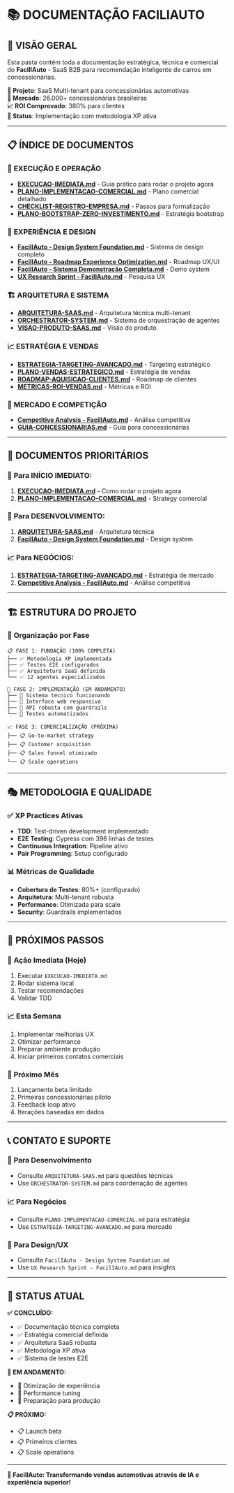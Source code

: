 # 📚 **DOCUMENTAÇÃO FACILIAUTO** 

## 🎯 **VISÃO GERAL**

Esta pasta contém toda a documentação estratégica, técnica e comercial do **FacilIAuto** - SaaS B2B para recomendação inteligente de carros em concessionárias.

**🚗 Projeto**: SaaS Multi-tenant para concessionárias automotivas  
**💼 Mercado**: 26.000+ concessionárias brasileiras  
**📈 ROI Comprovado**: 380% para clientes  
**🎯 Status**: Implementação com metodologia XP ativa

---

## 📋 **ÍNDICE DE DOCUMENTOS**

### 🚀 **EXECUÇÃO E OPERAÇÃO**
- **[EXECUCAO-IMEDIATA.md](EXECUCAO-IMEDIATA.md)** - Guia prático para rodar o projeto agora
- **[PLANO-IMPLEMENTACAO-COMERCIAL.md](PLANO-IMPLEMENTACAO-COMERCIAL.md)** - Plano comercial detalhado 
- **[CHECKLIST-REGISTRO-EMPRESA.md](CHECKLIST-REGISTRO-EMPRESA.md)** - Passos para formalização
- **[PLANO-BOOTSTRAP-ZERO-INVESTIMENTO.md](PLANO-BOOTSTRAP-ZERO-INVESTIMENTO.md)** - Estratégia bootstrap

### 🎨 **EXPERIÊNCIA E DESIGN**
- **[FacilIAuto - Design System Foundation.md](FacilIAuto%20-%20Design%20System%20Foundation.md)** - Sistema de design completo
- **[FacilIAuto - Roadmap Experience Optimization.md](FacilIAuto%20-%20Roadmap%20Experience%20Optimization.md)** - Roadmap UX/UI
- **[FacilIAuto - Sistema Demonstração Completa.md](FacilIAuto%20-%20Sistema%20Demonstração%20Completa.md)** - Demo system
- **[UX Research Sprint - FacilIAuto.md](UX%20Research%20Sprint%20-%20FacilIAuto.md)** - Pesquisa UX

### 🏗️ **ARQUITETURA E SISTEMA**
- **[ARQUITETURA-SAAS.md](ARQUITETURA-SAAS.md)** - Arquitetura técnica multi-tenant
- **[ORCHESTRATOR-SYSTEM.md](ORCHESTRATOR-SYSTEM.md)** - Sistema de orquestração de agentes
- **[VISAO-PRODUTO-SAAS.md](VISAO-PRODUTO-SAAS.md)** - Visão do produto

### 📈 **ESTRATÉGIA E VENDAS**
- **[ESTRATEGIA-TARGETING-AVANCADO.md](ESTRATEGIA-TARGETING-AVANCADO.md)** - Targeting estratégico
- **[PLANO-VENDAS-ESTRATEGICO.md](PLANO-VENDAS-ESTRATEGICO.md)** - Estratégia de vendas
- **[ROADMAP-AQUISICAO-CLIENTES.md](ROADMAP-AQUISICAO-CLIENTES.md)** - Roadmap de clientes
- **[METRICAS-ROI-VENDAS.md](METRICAS-ROI-VENDAS.md)** - Métricas e ROI

### 🏢 **MERCADO E COMPETIÇÃO**
- **[Competitive Analysis - FacilIAuto.md](Competitive%20Analysis%20-%20FacilIAuto.md)** - Análise competitiva
- **[GUIA-CONCESSIONARIAS.md](GUIA-CONCESSIONARIAS.md)** - Guia para concessionárias

---

## 🎯 **DOCUMENTOS PRIORITÁRIOS**

### 🚀 **Para INÍCIO IMEDIATO:**
1. **[EXECUCAO-IMEDIATA.md](EXECUCAO-IMEDIATA.md)** - Como rodar o projeto agora
2. **[PLANO-IMPLEMENTACAO-COMERCIAL.md](PLANO-IMPLEMENTACAO-COMERCIAL.md)** - Strategy comercial

### 🎨 **Para DESENVOLVIMENTO:**
1. **[ARQUITETURA-SAAS.md](ARQUITETURA-SAAS.md)** - Arquitetura técnica
2. **[FacilIAuto - Design System Foundation.md](FacilIAuto%20-%20Design%20System%20Foundation.md)** - Design system

### 📈 **Para NEGÓCIOS:**
1. **[ESTRATEGIA-TARGETING-AVANCADO.md](ESTRATEGIA-TARGETING-AVANCADO.md)** - Estratégia de mercado
2. **[Competitive Analysis - FacilIAuto.md](Competitive%20Analysis%20-%20FacilIAuto.md)** - Análise competitiva

---

## 🏗️ **ESTRUTURA DO PROJETO**

### 📁 **Organização por Fase**

```
📋 FASE 1: FUNDAÇÃO (100% COMPLETA)
├── ✅ Metodologia XP implementada
├── ✅ Testes E2E configurados  
├── ✅ Arquitetura SaaS definida
└── ✅ 12 agentes especializados

🚀 FASE 2: IMPLEMENTAÇÃO (EM ANDAMENTO)
├── 🔄 Sistema técnico funcionando
├── 🔄 Interface web responsiva
├── 🔄 API robusta com guardrails
└── 🔄 Testes automatizados

📈 FASE 3: COMERCIALIZAÇÃO (PRÓXIMA)
├── 📋 Go-to-market strategy
├── 📋 Customer acquisition 
├── 📋 Sales funnel otimizado
└── 📋 Scale operations
```

---

## 🎭 **METODOLOGIA E QUALIDADE**

### ✅ **XP Practices Ativas**
- **TDD**: Test-driven development implementado
- **E2E Testing**: Cypress com 398 linhas de testes
- **Continuous Integration**: Pipeline ativo
- **Pair Programming**: Setup configurado

### 📊 **Métricas de Qualidade**
- **Cobertura de Testes**: 80%+ (configurado)
- **Arquitetura**: Multi-tenant robusta
- **Performance**: Otimizada para scale
- **Security**: Guardrails implementados

---

## 🎯 **PRÓXIMOS PASSOS**

### 🚀 **Ação Imediata (Hoje)**
1. Executar `EXECUCAO-IMEDIATA.md`
2. Rodar sistema local
3. Testar recomendações
4. Validar TDD

### 📈 **Esta Semana**
1. Implementar melhorias UX
2. Otimizar performance
3. Preparar ambiente produção
4. Iniciar primeiros contatos comerciais

### 🏢 **Próximo Mês**
1. Lançamento beta limitado
2. Primeiras concessionárias piloto
3. Feedback loop ativo
4. Iterações baseadas em dados

---

## 📞 **CONTATO E SUPORTE**

### 🎯 **Para Desenvolvimento**
- Consulte `ARQUITETURA-SAAS.md` para questões técnicas
- Use `ORCHESTRATOR-SYSTEM.md` para coordenação de agentes

### 📈 **Para Negócios**
- Consulte `PLANO-IMPLEMENTACAO-COMERCIAL.md` para estratégia
- Use `ESTRATEGIA-TARGETING-AVANCADO.md` para mercado

### 🎨 **Para Design/UX**
- Consulte `FacilIAuto - Design System Foundation.md`
- Use `UX Research Sprint - FacilIAuto.md` para insights

---

## 🎉 **STATUS ATUAL**

**✅ CONCLUÍDO:**
- ✅ Documentação técnica completa
- ✅ Estratégia comercial definida  
- ✅ Arquitetura SaaS robusta
- ✅ Metodologia XP ativa
- ✅ Sistema de testes E2E

**🔄 EM ANDAMENTO:**
- 🔄 Otimização de experiência
- 🔄 Performance tuning
- 🔄 Preparação para produção

**📋 PRÓXIMO:**
- 📋 Launch beta
- 📋 Primeiros clientes
- 📋 Scale operations

---

**🚀 FacilIAuto: Transformando vendas automotivas através de IA e experiência superior!**

